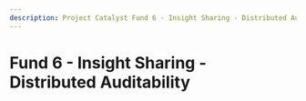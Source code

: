 ```yaml
---
description: Project Catalyst Fund 6 - Insight Sharing - Distributed Auditability
---
```


# Fund 6 - Insight Sharing - Distributed Auditability

